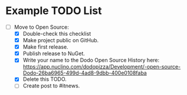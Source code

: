 # Example TODO List

- [ ] Move to Open Source:
  - [x] Double-check this checklist
  - [x] Make project public on GitHub.
  - [x] Make first release.
  - [x] Publish release to NuGet.
  - [x] Write your name to the Dodo Open Source History here: <https://app.nuclino.com/dodopizza/Development/-open-source-Dodo-26ba6965-499d-4ad8-9dbb-400e0108faba>
  - [x] Delete this TODO.
  - [ ] Create post to #itnews.
